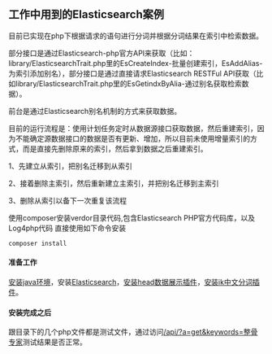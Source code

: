 ## 工作中用到的Elasticsearch案例

目前已实现在php下根据请求的语句进行分词并根据分词结果在索引中检索数据。

部分接口是通过Elasticsearch-php官方API来获取（比如：library/ElasticsearchTrait.php里的EsCreateIndex-批量创建索引，EsAddAlias-为索引添加别名），部分接口是通过直接请求Elasticsearch RESTFul API获取（比如library/ElasticsearchTrait.php里的EsGetindxByAlia-通过别名获取检索数据）。

前台是通过Elasticsearch别名机制的方式来获取数据。

目前的运行流程是：使用计划任务定时从数据源接口获取数据，然后重建索引，因为不能确定源数据接口的数据是否有更新、增加，所以目前未使用增量索引的方式，而是直接先删除原来的索引，然后拿到数据之后重建索引。

1、先建立从索引，把别名迁移到从索引

2、接着删除主索引，然后重新建立主索引，并把别名迁移到主索引

3、删除从索引以备下一次重复该流程


使用composer安装verdor目录代码,包含Elasticsearch PHP官方代码库，以及Log4php代码
直接使用如下命令安装

```
composer install
```

#### 准备工作
[安装java环境](readme/3.md)，安装[Elasticsearch](readme/2.md)，[安装head数据展示插件](http://mobz.github.io/elasticsearch-head/)，[安装ik中文分词插件](readme/1.md)。


#### 安装完成之后
跟目录下的几个php文件都是测试文件，通过访问[/api/?a=get&keywords=整骨专家](/api/?a=get&keywords=整骨专家)测试结果是否正常。
